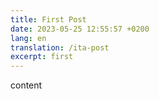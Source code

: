 ```yaml
---
title: First Post
date: 2023-05-25 12:55:57 +0200
lang: en
translation: /ita-post
excerpt: first
---
```


content